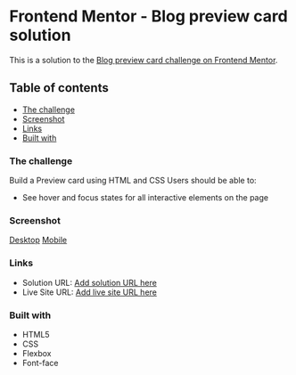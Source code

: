 # Frontend Mentor - Blog preview card solution

This is a solution to the [Blog preview card challenge on Frontend Mentor](https://www.frontendmentor.io/challenges/blog-preview-card-ckPaj01IcS).

## Table of contents

  - [The challenge](#the-challenge)
  - [Screenshot](#screenshot)
  - [Links](#links)
  - [Built with](#built-with)


### The challenge
Build a Preview card using HTML and CSS
Users should be able to:
- See hover and focus states for all interactive elements on the page

### Screenshot

[Desktop](./assets/solution-screenshots/Desktop.jpg)
[Mobile](./assets/solution-screenshots/Mobile.jpg)


### Links

- Solution URL: [Add solution URL here](https://github.com/VGjonaj/Blog-preview-card)
- Live Site URL: [Add live site URL here](https://vgjonaj.github.io/Blog-preview-card/)


### Built with

- HTML5
- CSS
- Flexbox
- Font-face

